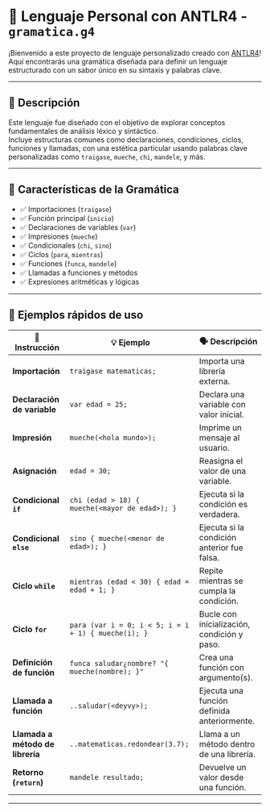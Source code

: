 # 🧠 Lenguaje Personal con ANTLR4 - `gramatica.g4`

¡Bienvenido a este proyecto de lenguaje personalizado creado con [ANTLR4](https://www.antlr.org/)!  
Aquí encontrarás una gramática diseñada para definir un lenguaje estructurado con un sabor único en su sintaxis y palabras clave.

---

## 📜 Descripción

Este lenguaje fue diseñado con el objetivo de explorar conceptos fundamentales de análisis léxico y sintáctico.  
Incluye estructuras comunes como declaraciones, condiciones, ciclos, funciones y llamadas, con una estética particular usando palabras clave personalizadas como `traigase`, `mueche`, `chi`, `mandele`, y más.

---

## 🧩 Características de la Gramática

- ✅ Importaciones (`traigase`)
- ✅ Función principal (`inicio`)
- ✅ Declaraciones de variables (`var`)
- ✅ Impresiones (`mueche`)
- ✅ Condicionales (`chi`, `sino`)
- ✅ Ciclos (`para`, `mientras`)
- ✅ Funciones (`funca`, `mandele`)
- ✅ Llamadas a funciones y métodos
- ✅ Expresiones aritméticas y lógicas

---

## 🧾 Ejemplos rápidos de uso

| 🧱 Instrucción                  | 💡 Ejemplo                                          | 🗣️ Descripción                               |
|----------------------------------|-----------------------------------------------------|-----------------------------------------------|
| **Importación**                  | `traigase matematicas;`                             | Importa una librería externa.                 |
| **Declaración de variable**      | `var edad = 25;`                                    | Declara una variable con valor inicial.       |
| **Impresión**                    | `mueche(<hola mundo>);`                             | Imprime un mensaje al usuario.                |
| **Asignación**                   | `edad = 30;`                                        | Reasigna el valor de una variable.            |
| **Condicional `if`**             | `chi (edad > 18) { mueche(<mayor de edad>); }`      | Ejecuta si la condición es verdadera.         |
| **Condicional `else`**           | `sino { mueche(<menor de edad>); }`                 | Ejecuta si la condición anterior fue falsa.   |
| **Ciclo `while`**                | `mientras (edad < 30) { edad = edad + 1; }`         | Repite mientras se cumpla la condición.       |
| **Ciclo `for`**                  | `para (var i = 0; i < 5; i = i + 1) { mueche(i); }` | Bucle con inicialización, condición y paso.   |
| **Definición de función**        | `funca saludar¿nombre? "{ mueche(nombre); }"`       | Crea una función con argumento(s).            |
| **Llamada a función**            | `..saludar(<deyvy>);`                               | Ejecuta una función definida anteriormente.   |
| **Llamada a método de librería** | `..matematicas.redondear(3.7);`                     | Llama a un método dentro de una librería.     |
| **Retorno (`return`)**           | `mandele resultado;`                                | Devuelve un valor desde una función.          |

---